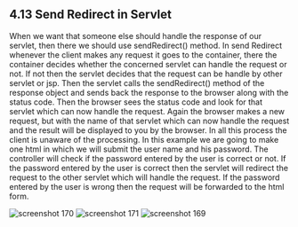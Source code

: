 
4.13 Send Redirect in Servlet
-----------------------------
When we want that someone else should handle the response of our servlet, then there we should use sendRedirect() method.
In send Redirect whenever the client makes any request it goes to the container, there the container decides whether the concerned servlet can handle the request or not. If not then the servlet decides that the request can be handle by other servlet or jsp. Then the servlet calls the sendRedirect() method of the response object and sends back the response to the browser along with the status code. Then the browser sees the status code and look for that servlet which can now handle the request. Again the browser makes a new request, but with the name of that servlet which can now handle the request and the result will be displayed to you by the browser. In all this process the client is unaware of the processing.
In this example we are going to make one html in which we will submit the user name and his password. The controller will check if the password entered by the user is correct or not. If the password entered by the user is correct then the servlet will redirect the request to the other servlet which will handle the request. If the password entered by the user is wrong then the request will be forwarded to the html form.

![screenshot 170](https://cloud.githubusercontent.com/assets/17025509/13041284/e9a6383c-d3db-11e5-9ac8-ad32721b1cc4.png)
![screenshot 171](https://cloud.githubusercontent.com/assets/17025509/13041285/e9a777ec-d3db-11e5-956b-df0bc44a9377.png)
![screenshot 169](https://cloud.githubusercontent.com/assets/17025509/13041286/e9d91608-d3db-11e5-9305-619e5e92eb7f.png)


